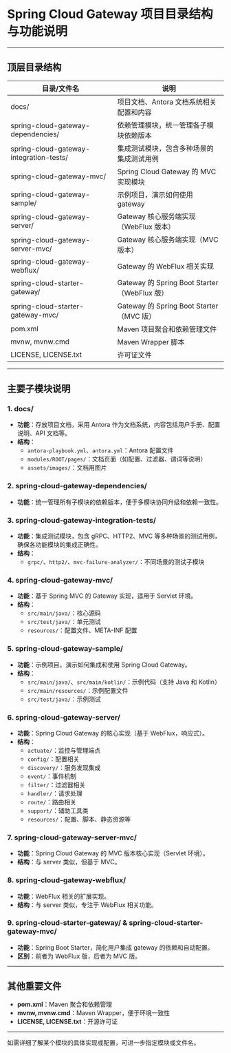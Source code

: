 # Spring Cloud Gateway 项目目录结构与功能说明

---

## 顶层目录结构

| 目录/文件名                         | 说明                                                         |
|-------------------------------------|--------------------------------------------------------------|
| docs/                               | 项目文档、Antora 文档系统相关配置和内容                      |
| spring-cloud-gateway-dependencies/  | 依赖管理模块，统一管理各子模块依赖版本                       |
| spring-cloud-gateway-integration-tests/ | 集成测试模块，包含多种场景的集成测试用例                  |
| spring-cloud-gateway-mvc/           | Spring Cloud Gateway 的 MVC 实现模块                         |
| spring-cloud-gateway-sample/        | 示例项目，演示如何使用 gateway                               |
| spring-cloud-gateway-server/        | Gateway 核心服务端实现（WebFlux 版本）                       |
| spring-cloud-gateway-server-mvc/    | Gateway 核心服务端实现（MVC 版本）                           |
| spring-cloud-gateway-webflux/       | Gateway 的 WebFlux 相关实现                                  |
| spring-cloud-starter-gateway/       | Gateway 的 Spring Boot Starter（WebFlux 版）                 |
| spring-cloud-starter-gateway-mvc/   | Gateway 的 Spring Boot Starter（MVC 版）                     |
| pom.xml                             | Maven 项目聚合和依赖管理文件                                 |
| mvnw, mvnw.cmd                      | Maven Wrapper 脚本                                           |
| LICENSE, LICENSE.txt                | 许可证文件                                                   |

---

## 主要子模块说明

### 1. docs/
- **功能**：存放项目文档，采用 Antora 作为文档系统，内容包括用户手册、配置说明、API 文档等。
- **结构**：
  - `antora-playbook.yml`、`antora.yml`：Antora 配置文件
  - `modules/ROOT/pages/`：文档页面（如配置、过滤器、谓词等说明）
  - `assets/images/`：文档用图片

### 2. spring-cloud-gateway-dependencies/
- **功能**：统一管理所有子模块的依赖版本，便于多模块协同升级和依赖一致性。

### 3. spring-cloud-gateway-integration-tests/
- **功能**：集成测试模块，包含 gRPC、HTTP2、MVC 等多种场景的测试用例，确保各功能模块的集成正确性。
- **结构**：
  - `grpc/`、`http2/`、`mvc-failure-analyzer/`：不同场景的测试子模块

### 4. spring-cloud-gateway-mvc/
- **功能**：基于 Spring MVC 的 Gateway 实现，适用于 Servlet 环境。
- **结构**：
  - `src/main/java/`：核心源码
  - `src/test/java/`：单元测试
  - `resources/`：配置文件、META-INF 配置

### 5. spring-cloud-gateway-sample/
- **功能**：示例项目，演示如何集成和使用 Spring Cloud Gateway。
- **结构**：
  - `src/main/java/`、`src/main/kotlin/`：示例代码（支持 Java 和 Kotlin）
  - `src/main/resources/`：示例配置文件
  - `src/test/java/`：示例测试

### 6. spring-cloud-gateway-server/
- **功能**：Spring Cloud Gateway 的核心实现（基于 WebFlux，响应式）。
- **结构**：
  - `actuate/`：监控与管理端点
  - `config/`：配置相关
  - `discovery/`：服务发现集成
  - `event/`：事件机制
  - `filter/`：过滤器相关
  - `handler/`：请求处理
  - `route/`：路由相关
  - `support/`：辅助工具类
  - `resources/`：配置、脚本、静态资源等

### 7. spring-cloud-gateway-server-mvc/
- **功能**：Spring Cloud Gateway 的 MVC 版本核心实现（Servlet 环境）。
- **结构**：与 server 类似，但基于 MVC。

### 8. spring-cloud-gateway-webflux/
- **功能**：WebFlux 相关的扩展实现。
- **结构**：与 server 类似，专注于 WebFlux 相关功能。

### 9. spring-cloud-starter-gateway/ & spring-cloud-starter-gateway-mvc/
- **功能**：Spring Boot Starter，简化用户集成 gateway 的依赖和自动配置。
- **区别**：前者为 WebFlux 版，后者为 MVC 版。

---

## 其他重要文件

- **pom.xml**：Maven 聚合和依赖管理
- **mvnw, mvnw.cmd**：Maven Wrapper，便于环境一致性
- **LICENSE, LICENSE.txt**：开源许可证

---

如需详细了解某个模块的具体实现或配置，可进一步指定模块或文件名。 